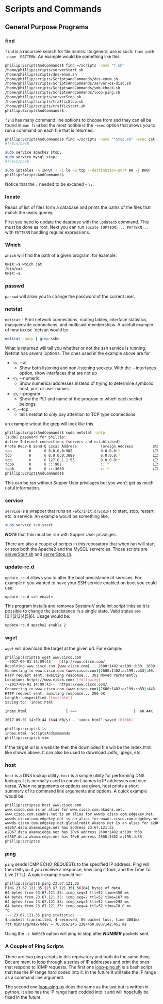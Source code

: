# Scripts and Commands

## General Purpose Programs

### find
`find` is a recursive search for file names. Its general use is such: `find path -name 
PATTERN`.  An example would be something like this.

```bash
phillip:ScriptsAndCommands$ find ~/scripts -name "*.sh"
/home/phillip/scripts/serverStart.sh
/home/phillip/scripts/dns-enum.sh
/home/phillip/scripts/ScriptsAndCommands/dns-enum.sh
/home/phillip/scripts/ScriptsAndCommands/server-os-disc.sh
/home/phillip/scripts/ScriptsAndCommands/smb-check.sh
/home/phillip/scripts/ScriptsAndCommands/loop-ping.sh
/home/phillip/scripts/serverStop.sh
/home/phillip/scripts/trafficStop.sh
/home/phillip/scripts/trafficStart.sh
phillip:ScriptsAndCommands$ 
```
`find` has many command line optiions to choose from and they can all be found in `man
find` but the most notible is the `-exec` option that allows you to run a command on each 
file that is returned.

```bash
phillip:ScriptsAndCommands$ find ~/scripts -name "*Stop.sh" -exec cat {} \;
#!/bin/bash

sudo service apache2 stop;
sudo service mysql stop;
#!/bin/bash

sudo iptables -A INPUT ! -i lo -p tcp --destination-port 80 -j DROP
phillip:ScriptsAndCommands$ 
```
Notice that the `;` needed to be excaped - `\;`.

### locate
Reads of list of files form a database and prints the paths of the files that match the
users querey.

First you need to update the database with the `updatedb` command. This must be done as
root. Next you can run `locate [OPTION]... PATTERN...` with `PATTERN` handling regular
expressions. 

### Which
`which` will find the path of a given program. for example:

```bash
UNIX:~$ which cat
/bin/cat
UNIX:~$
```

### passwd
`passwd` will allow you to change the password of the current user.

### netstat
`netstat`  - Print network connections, routing tables, interface statistics, masquer‐ade 
connections, and multicast memberships.  A usefull example of how to use `netstat would be

```bash
netstat -antp | grep sshd
```
What is returned will tell you whether or not the ssh service is running. Netstat has
several options.  The ones used in the example above are for

* -a, --all
    * Show  both  listening and non-listening sockets.  With the --interfaces option, show
interfaces that are not up
* -n, --numeric
    * Show numerical addresses instead of trying to determine symbolic host, port or  user
names.
* -p, --program
    * Show the PID and name of the program to which each socket belongs.
* -t, --tcp
    * tells netstat to only pay attention to TCP type connections

an example witout the grep will look like this.

```bash
phillip:ScriptsAndCommands$ sudo netstat -antp
[sudo] password for phillip: 
Active Internet connections (servers and established)
Proto Recv-Q Send-Q Local Address           Foreign Address         State       PID/Program name
tcp        0      0 0.0.0.0:902             0.0.0.0:*               LISTEN      1115/vmware-authdla
tcp        0      0 0.0.0.0:3689            0.0.0.0:*               LISTEN      2484/rhythmbox  
tcp        0      0 127.0.1.1:53            0.0.0.0:*               LISTEN      1386/dnsmasq    
tcp6       0      0 :::902                  :::*                    LISTEN      1115/vmware-authdla
tcp6       0      0 :::3689                 :::*                    LISTEN      2484/rhythmbox  
phillip:ScriptsAndCommands$ 
```

This can be ran without Supper User privilages but you won't get as much usful
information.

### service
`service` is a wrapper that runs an `/etc/init.d/SCRIPT` to start, stop, restart, etc. a
service. An example would be something like.

```bash
sudo service ssh start
```
***___NOTE___*** that this must be ran with Supper User privaliges.

There are also a couple of scripts in this reposatory that when ran will start or stop
both the Apache2 and the MySQL servercies.  Those scripts are
[serverStart.sh](serverStart.sh) and [serverStop.sh](serverStop.sh).

### update-rc.d
`update-rc.d` allows you to alter the boot precistance of services.  For example if you
wanted to have your SSH service enabled on boot you could use:

```bash
update-rc.d ssh enable
```
This program installs and removes System-V style init script links so it is possible to
change the percistance in a single state.  Valid states are [0|1|2|3|4|5|6]. Usage would
be:

```bash
update-rc.d apache2 enable 2
```

### wget
`wget` will download the target at the given url. For example:

```bash
phillip:scripts$ wget www.cisco.com
--2017-09-01 14:09:43--  http://www.cisco.com/
Resolving www.cisco.com (www.cisco.com)... 2600:1402:a:199::b33, 2600:1402:a:195::b33, 23.67.121.35
Connecting to www.cisco.com (www.cisco.com)|2600:1402:a:199::b33|:80... connected.
HTTP request sent, awaiting response... 301 Moved Permanently
Location: https://www.cisco.com/ [following]
--2017-09-01 14:09:43--  https://www.cisco.com/
Connecting to www.cisco.com (www.cisco.com)|2600:1402:a:199::b33|:443... connected.
HTTP request sent, awaiting response... 200 OK
Length: unspecified [text/html]
Saving to: ‘index.html’

index.html                  [ <=>                          ]  60.44K  --.-KB/s    in 0.09s   

2017-09-01 14:09:44 (644 KB/s) - ‘index.html’ saved [61886]

phillip:scripts$ ls
index.html  ScriptsAndCommands
phillip:scripts$ vim
```
If the target url is a website then the downloded file will be the index.html like shown
above.  It can also be used to download .pdfs, .jpegs, etc.

### host
`host` is a DNS lookup utility. `host` is a simple utility for performing DNS lookups. It
is normally used to convert names to IP addresses and vice versa. When no arguments or
options are given, host prints a short summary of its command line arguments and options.
A quick example woudl be:

```bash
phillip:scripts$ host www.cisco.com
www.cisco.com is an alias for www.cisco.com.akadns.net.
www.cisco.com.akadns.net is an alias for wwwds.cisco.com.edgekey.net.
wwwds.cisco.com.edgekey.net is an alias for wwwds.cisco.com.edgekey.net.globalredir.akadns.net.
wwwds.cisco.com.edgekey.net.globalredir.akadns.net is an alias for e2867.dsca.akamaiedge.net.
e2867.dsca.akamaiedge.net has address 23.67.121.35
e2867.dsca.akamaiedge.net has IPv6 address 2600:1402:a:199::b33
e2867.dsca.akamaiedge.net has IPv6 address 2600:1402:a:195::b33
phillip:scripts$
```

### ping
`ping` sends ICMP ECHO_REQUESTs to the specified IP address.  Ping will then tell you if
you receive a responce, how long it took, and the Time To Live (TTL). A quick example
would be:

```bash
phillip:scripts$ ping 23.67.121.35
PING 23.67.121.35 (23.67.121.35) 56(84) bytes of data.
64 bytes from 23.67.121.35: icmp_seq=1 ttl=52 time=450 ms
64 bytes from 23.67.121.35: icmp_seq=2 ttl=52 time=167 ms
64 bytes from 23.67.121.35: icmp_seq=3 ttl=52 time=292 ms
64 bytes from 23.67.121.35: icmp_seq=4 ttl=52 time=70.0 ms
^C
--- 23.67.121.35 ping statistics ---
4 packets transmitted, 4 received, 0% packet loss, time 3001ms
rtt min/avg/max/mdev = 70.056/245.238/450.883/142.461 ms
```

Using the `-c NUMBER` option will ping to stop after ___***NUMBER***___ 
packets sent.

### A Couple of Ping Scripts
There are two ping scripts in this reposatory and both do the same thing.  Bot are ment
to loop through a series of IP addresses and print the ones that respond to ICMP requests.
The first one [loop-ping.sh](loop-ping.sh) is a bash script that has the IP range hard
coded into it.  In the future it will take the IP range as a command line argument.

The second one [loop-ping.py](loop-ping.py) does the same as the last but is written in
python.  It also has the IP range hard codded into it and will hopefully be fixed in the
future.



